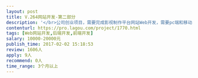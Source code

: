 ```yaml
---                
layout: post       
title: V.264网站开发-第二部分           
description: '</br>公司创业项目，需要完成影视制作平台网站Web开发，需要pc端和移动端。</br>实现影视模块化，使用户能够自定义视频</br>http://www.tvcbook.com/</br>团队有完整的PRD，需要开发团队完成整站开发。</br>周期，预算可以在评估实际工作量后具体评估</br>'     
contenturl: https://pro.lagou.com/project/1770.html      
tags: [Web网站开发,后端开发,前端开发]            
salary: 10000-20000元          
publish_time: 2017-02-02 15:18:53         
review: 1606人                   
apply: 9人                   
recommend: 0人                   
time_range: 3个月以上              
---                 
```

